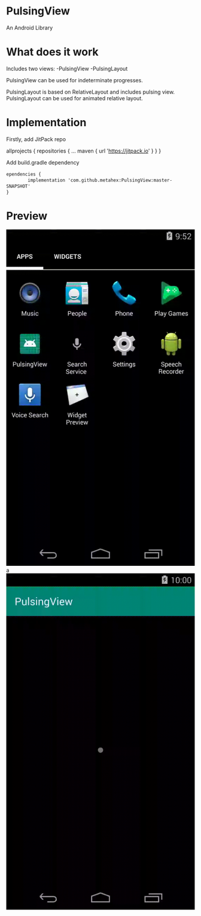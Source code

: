 # PulsingView
An Android Library

# What does it work

Includes two views:
-PulsingView
-PulsingLayout

PulsingView can be used for indeterminate progresses.

PulsingLayout is based on RelativeLayout and includes pulsing view.
PulsingLayout can be used for animated relative layout.


# Implementation

Firstly, add JitPack repo

allprojects {
		repositories {
			...
			maven { url 'https://jitpack.io' }
		}
	}
  
Add build.gradle dependency

	ependencies {
	        implementation 'com.github.metahex:PulsingView:master-SNAPSHOT'
	}

# Preview

![](layout.gif) a
![](pulsing.gif)

